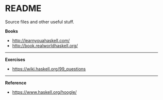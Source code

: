 # README

Source files and other useful stuff.

**Books**

 - http://learnyouahaskell.com/
 - http://book.realworldhaskell.org/


----------


 **Exercises** 
 
 - https://wiki.haskell.org/99_questions


----------


 **Reference**
 
 - https://www.haskell.org/hoogle/
